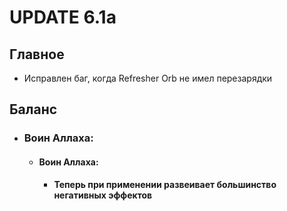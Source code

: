 # UPDATE 6.1a

## Главное

* Исправлен баг, когда Refresher Orb не имел перезарядки

## Баланс

* ### Воин Аллаха:
  
  * #### Воин Аллаха: 
    * **Теперь при применении развеивает большинство негативных эффектов**
